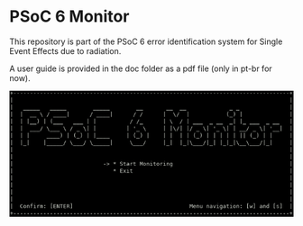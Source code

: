 # PSoC 6 Monitor

This repository is part of the PSoC 6 error identification system for Single Event Effects due to radiation.

A user guide is provided in the doc folder as a pdf file (only in pt-br for now).

![Initial Menu](doc/imgs/initial_menu.png)
